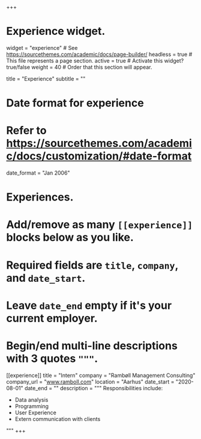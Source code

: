 +++
# Experience widget.
widget = "experience"  # See https://sourcethemes.com/academic/docs/page-builder/
headless = true  # This file represents a page section.
active = true  # Activate this widget? true/false
weight = 40  # Order that this section will appear.

title = "Experience"
subtitle = ""

# Date format for experience
#   Refer to https://sourcethemes.com/academic/docs/customization/#date-format
date_format = "Jan 2006"

# Experiences.
#   Add/remove as many `[[experience]]` blocks below as you like.
#   Required fields are `title`, `company`, and `date_start`.
#   Leave `date_end` empty if it's your current employer.
#   Begin/end multi-line descriptions with 3 quotes `"""`.
[[experience]]
  title = "Intern"
  company = "Rambøll Management Consulting"
  company_url = "www.ramboll.com"
  location = "Aarhus"
  date_start = "2020-08-01"
  date_end = ""
  description = """
  Responsibilities include:
  
  * Data analysis
  * Programming
  * User Experience 
  * Extern communication with clients  

  """
+++
